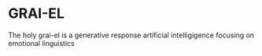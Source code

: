 # GRAI-EL
The holy grai-el  is a generative response artificial intelligigence focusing on emotional linguistics
